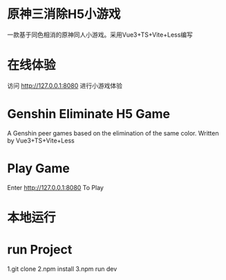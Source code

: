 
# 原神三消除H5小游戏
一款基于同色相消的原神同人小游戏。采用Vue3+TS+Vite+Less编写
# 在线体验
访问 http://127.0.0.1:8080 进行小游戏体验

# Genshin Eliminate H5 Game
A Genshin peer games based on the elimination of the same color. Written by Vue3+TS+Vite+Less
# Play Game
Enter http://127.0.0.1:8080 To Play

# 本地运行
# run Project
1.git clone
2.npm install
3.npm run dev

